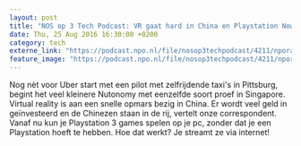 ```yaml
---
layout: post
title: "NOS op 3 Tech Podcast: VR gaat hard in China en Playstation Now op de pc"
date: Thu, 25 Aug 2016 16:30:00 +0200
category: tech
externe_link: "https://podcast.npo.nl/file/nosop3techpodcast/4211/nporadio1_nosop3techpodcast_20160825_nos-op-3-tech-podcast-vr-gaat-hard-in-china-en-playstation-now-op-de-pc.mp3"
feature_image: "https://podcast.npo.nl/file/nosop3techpodcast/4211/nporadio1_nosop3techpodcast_20160825_nos-op-3-tech-podcast-vr-gaat-hard-in-china-en-playstation-now-op-de-pc.mp3"
---
```


Nog nèt voor Uber start met een pilot met zelfrijdende taxi's in Pittsburg, begint het veel kleinere Nutonomy met eenzelfde soort proef in Singapore.
Virtual reality is aan een snelle opmars bezig in China. Er wordt veel geld in geïnvesteerd en de Chinezen staan in de rij, vertelt onze correspondent.
Vanaf nu kun je Playstation 3 games spelen op je pc, zonder dat je een Playstation hoeft te hebben. Hoe dat werkt? Je streamt ze via internet!<img src="http://feeds.feedburner.com/~r/nosop3-tech-podcast/~4/gPk9uincnj0" height="1" width="1" alt=""/><img src="http://feeds.feedburner.com/~r/nosop3-tech-podcast/~4/gPk9uincnj0" height="1" width="1" alt=""/>
